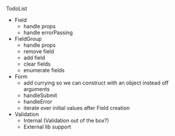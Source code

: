 TodoList

- Field
  - handle props
  - handle errorPassing
- FieldGroup
  - handle props
  - remove field
  - add field
  - clear fields
  - enumerate fields
- Form
  - add currying so we can construct with an object instead off arguments
  - handleSubmit
  - handleError
  - iterate over initial values after Field creation
- Validation
  - Internal (Validation out of the box?)
  - External lib support
